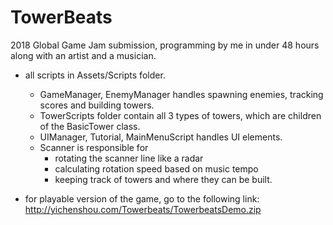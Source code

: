 # TowerBeats
2018 Global Game Jam submission, programming by me in under 48 hours along with an artist and a musician. 

- all scripts in Assets/Scripts folder. 
	- GameManager, EnemyManager handles spawning enemies, tracking scores and building towers.
	- TowerScripts folder contain all 3 types of towers, which are children of the BasicTower class.
	- UIManager, Tutorial, MainMenuScript handles UI elements.
	- Scanner is responsible for
		- rotating the scanner line like a radar
		- calculating rotation speed based on music tempo 
		- keeping track of towers and where they can be built.
		
- for playable version of the game, go to the following link:
http://yichenshou.com/Towerbeats/TowerbeatsDemo.zip 